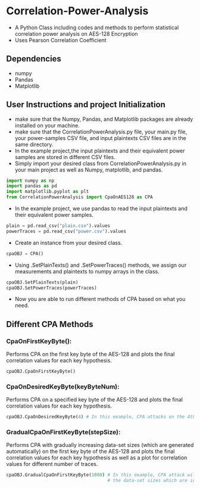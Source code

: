 # Correlation-Power-Analysis
* A Python Class including codes and methods to perform statistical correlation power analysis on AES-128 Encryption
* Uses Pearson Correlation Coefficient 

## Dependencies
* numpy
* Pandas
* Matplotlib

## User Instructions and project Initialization
* make sure that the Numpy, Pandas, and Matplotlib packages are already installed on your machine.
* make sure that the CorrelationPowerAnalysis.py file, your main.py file, your power-samples CSV file, and input plaintexts CSV files are in the same directory.
* In the example project,the input plaintexts and their equivalent power samples are stored in different CSV files. 
* Simply import your desired class from CorrelationPowerAnalysis.py in your main project as well as Numpy, matplotlib, and pandas.
```py
import numpy as np
import pandas as pd
import matplotlib.pyplot as plt
from CorrelationPowerAnalysis import CpaOnAES128 as CPA
```
* In the example project, we use pandas to read the input plaintexts and their equivalent power samples.
```py
plain = pd.read_csv("plain.csv").values
powerTraces = pd.read_csv("power.csv").values
```
* Create an instance from your desired class.
```py
cpaOBJ = CPA()
```
* Using .SetPlainTexts() and .SetPowerTraces() methods, we assign our measurements and plaintexts to numpy arrays in the class.
```py
cpaOBJ.SetPlainTexts(plain)
cpaOBJ.SetPowerTraces(powerTraces)
```
* Now you are able to run different methods of CPA based on what you need.

## Different CPA Methods
### CpaOnFirstKeyByte():
Performs CPA on the first key byte of the AES-128 and plots the final correlation values for each key hypothesis.
```py
cpaOBJ.CpaOnFirstKeyByte()
```
### CpaOnDesiredKeyByte(keyByteNum):
Performs CPA on a specified key byte of the AES-128 and plots the final correlation values for each key hypothesis.
```py
cpaOBJ.CpaOnDesiredKeyByte(4) # In this example, CPA attacks on the 4th key byte
```
### GradualCpaOnFirstKeyByte(stepSize):
Performs CPA with gradually increasing data-set sizes (which are generated automatically) on the first key byte of the AES-128 and plots the final correlation values for each key hypothesis as well as a plot for correlation values for different number of traces.
```py
cpaOBJ.GradualCpaOnFirstKeyByte(1000) # In this example, CPA attack will be performed on
                                      # the data-set sizes which are integer multiples of 1000 (1000,2000,...)
```
  

